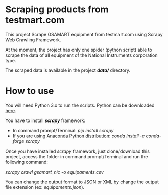 # Scraping products from testmart.com

This project Scrape GSAMART equipment from testmart.com using Scrapy Web Crawling Framework.

At the moment, the project has only one spider (python script) able to scrape the data of all equipment of the National Instruments corporation type.

The scraped data is available in the project ***data/*** directory.

# How to use

You will need Python 3.x to run the scripts.
Python can be downloaded [here](https://www.python.org/downloads/).

You have to install ***scrapy*** framework:
* In command prompt/Terminal: *pip install scrapy*
* If you are using [Anaconda Python distribution](https://anaconda.org/anaconda/python): *conda install -c conda-forge scrapy*

Once you have installed *scrapy* framework, just clone/download this project, access the folder in command prompt/Terminal and run the following command:

*scrapy crawl gsamart_nic -o equipaments.csv*

You can change the output format to JSON or XML by change the output file extension (ex: *equipaments.json*).
